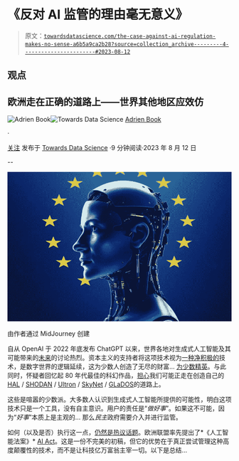 # 《反对 AI 监管的理由毫无意义》

> 原文：[`towardsdatascience.com/the-case-against-ai-regulation-makes-no-sense-a6b5a9ca2b28?source=collection_archive---------4-----------------------#2023-08-12`](https://towardsdatascience.com/the-case-against-ai-regulation-makes-no-sense-a6b5a9ca2b28?source=collection_archive---------4-----------------------#2023-08-12)

## 观点

## 欧洲走在正确的道路上——世界其他地区应效仿

[](https://adrien-book.medium.com/?source=post_page-----a6b5a9ca2b28--------------------------------)![Adrien Book](https://adrien-book.medium.com/?source=post_page-----a6b5a9ca2b28--------------------------------)[](https://towardsdatascience.com/?source=post_page-----a6b5a9ca2b28--------------------------------)![Towards Data Science](https://towardsdatascience.com/?source=post_page-----a6b5a9ca2b28--------------------------------) [Adrien Book](https://adrien-book.medium.com/?source=post_page-----a6b5a9ca2b28--------------------------------)

·

[关注](https://medium.com/m/signin?actionUrl=https%3A%2F%2Fmedium.com%2F_%2Fsubscribe%2Fuser%2Fcf2e6aecb281&operation=register&redirect=https%3A%2F%2Ftowardsdatascience.com%2Fthe-case-against-ai-regulation-makes-no-sense-a6b5a9ca2b28&user=Adrien+Book&userId=cf2e6aecb281&source=post_page-cf2e6aecb281----a6b5a9ca2b28---------------------post_header-----------) 发布于 [Towards Data Science](https://towardsdatascience.com/?source=post_page-----a6b5a9ca2b28--------------------------------) ·9 分钟阅读·2023 年 8 月 12 日[](https://medium.com/m/signin?actionUrl=https%3A%2F%2Fmedium.com%2F_%2Fvote%2Ftowards-data-science%2Fa6b5a9ca2b28&operation=register&redirect=https%3A%2F%2Ftowardsdatascience.com%2Fthe-case-against-ai-regulation-makes-no-sense-a6b5a9ca2b28&user=Adrien+Book&userId=cf2e6aecb281&source=-----a6b5a9ca2b28---------------------clap_footer-----------)

--

[](https://medium.com/m/signin?actionUrl=https%3A%2F%2Fmedium.com%2F_%2Fbookmark%2Fp%2Fa6b5a9ca2b28&operation=register&redirect=https%3A%2F%2Ftowardsdatascience.com%2Fthe-case-against-ai-regulation-makes-no-sense-a6b5a9ca2b28&source=-----a6b5a9ca2b28---------------------bookmark_footer-----------)![](img/03b49b5d82a2f8c301a4737e3690c93e.png)

由作者通过 MidJourney 创建

自从 OpenAI 于 2022 年底发布 ChatGPT 以来，世界各地对生成式人工智能及其可能带来的[未来](https://www.thepourquoipas.com/post/top-9-ways-chatgpt-will-accelerate-society-s-collapse)的讨论热烈。资本主义的支持者将这项技术视为[一种净积极的](https://a16z.com/2023/06/06/ai-will-save-the-world/)技术，是数字世界的逻辑延续，这为少数人创造了无尽的财富… [为少数精英](https://www.salon.com/2013/05/12/jaron_lanier_the_internet_destroyed_the_middle_class/)。与此同时，怀疑者回忆起 80 年代最佳的科幻作品，[担心](https://www.thepourquoipas.com/post/why-are-men-so-scared-of-ai)我们可能正走在创造自己的[HAL](https://en.wikipedia.org/wiki/HAL_9000) / [SHODAN](https://en.wikipedia.org/wiki/SHODAN) / [Ultron](https://en.wikipedia.org/wiki/Ultron) / [SkyNet](https://en.wikipedia.org/wiki/Skynet_(Terminator)) / [GLaDOS](https://en.wikipedia.org/wiki/GLaDOS)的道路上。

这些是喧嚣的少数派。大多数人认识到生成式人工智能所提供的可能性，明白这项技术只是一个工具，没有自主意识。用户的责任是“*做好事*”。如果这不可能，因为“*好事*”本质上是主观的… 那么*民主*政府需要介入并进行监管。

如何（以及是否）执行这一点，[仍然是热议话题](https://www.theverge.com/2023/6/30/23779611/eu-ai-act-open-letter-artificial-intelligence-regulation-renault-siemens)。欧洲联盟率先提出了*《人工智能法案》* [AI Act](https://www.europarl.europa.eu/news/en/headlines/society/20230601STO93804/eu-ai-act-first-regulation-on-artificial-intelligence)。这是一份不完美的初稿，但它的优势在于真正尝试管理这种高度颠覆性的技术，而不是让科技亿万富翁主宰一切。以下是总结…
